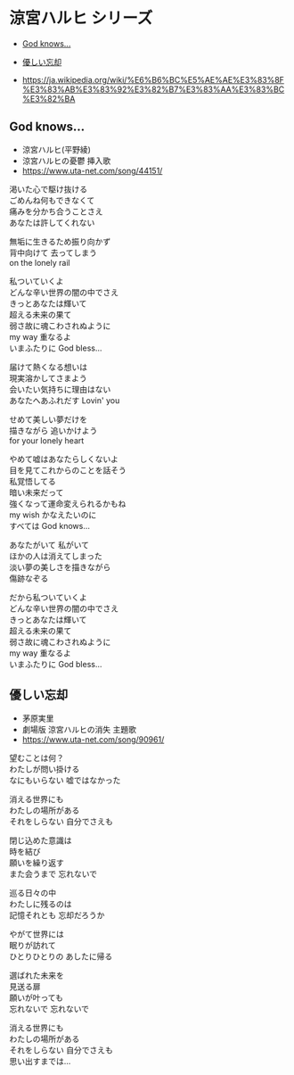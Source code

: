 
# 涼宮ハルヒ シリーズ <!-- omit in toc -->

- [God knows...](#god-knows)
- [優しい忘却](#優しい忘却)

- https://ja.wikipedia.org/wiki/%E6%B6%BC%E5%AE%AE%E3%83%8F%E3%83%AB%E3%83%92%E3%82%B7%E3%83%AA%E3%83%BC%E3%82%BA


## God knows...

- 涼宮ハルヒ(平野綾)
- 涼宮ハルヒの憂鬱 挿入歌
- https://www.uta-net.com/song/44151/

渇いた心で駆け抜ける<br>
ごめんね何もできなくて<br>
痛みを分かち合うことさえ<br>
あなたは許してくれない<br>

無垢に生きるため振り向かず<br>
背中向けて 去ってしまう<br>
on the lonely rail<br>

私ついていくよ<br>
どんな辛い世界の闇の中でさえ<br>
きっとあなたは輝いて<br>
超える未来の果て<br>
弱さ故に魂こわされぬように<br>
my way 重なるよ<br>
いまふたりに God bless…<br>

届けて熱くなる想いは<br>
現実溶かしてさまよう<br>
会いたい気持ちに理由はない<br>
あなたへあふれだす Lovin' you<br>

せめて美しい夢だけを<br>
描きながら 追いかけよう<br>
for your lonely heart<br>

やめて嘘はあなたらしくないよ<br>
目を見てこれからのことを話そう<br>
私覚悟してる<br>
暗い未来だって<br>
強くなって運命変えられるかもね<br>
my wish かなえたいのに<br>
すべては God knows…<br>

あなたがいて 私がいて<br>
ほかの人は消えてしまった<br>
淡い夢の美しさを描きながら<br>
傷跡なぞる<br>

だから私ついていくよ<br>
どんな辛い世界の闇の中でさえ<br>
きっとあなたは輝いて<br>
超える未来の果て<br>
弱さ故に魂こわされぬように<br>
my way 重なるよ<br>
いまふたりに God bless…<br>


## 優しい忘却

- 茅原実里
- 劇場版 涼宮ハルヒの消失 主題歌
- https://www.uta-net.com/song/90961/

望むことは何？<br>
わたしが問い掛ける<br>
なにもいらない 嘘ではなかった<br>

消える世界にも<br>
わたしの場所がある<br>
それをしらない 自分でさえも<br>

閉じ込めた意識は<br>
時を結び<br>
願いを繰り返す<br>
また会うまで 忘れないで<br>

巡る日々の中<br>
わたしに残るのは<br>
記憶それとも 忘却だろうか<br>

やがて世界には<br>
眠りが訪れて<br>
ひとりひとりの あしたに帰る<br>

選ばれた未来を<br>
見送る扉<br>
願いが叶っても<br>
忘れないで 忘れないで<br>

消える世界にも<br>
わたしの場所がある<br>
それをしらない 自分でさえも<br>
思い出すまでは…<br>
